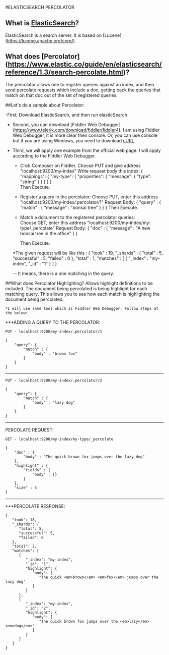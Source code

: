 #ELASTICSEARCH PERCOLATOR

## What is [ElasticSearch](https://www.elastic.co/)?
ElasticSearch is a search server. It is based on [Lucene] (https://lucene.apache.org/core/).

## What does [Percolator] (https://www.elastic.co/guide/en/elasticsearch/reference/1.3/search-percolate.html)?
The percolator allows one to register queries against an index, and then send percolate requests which include a doc,
getting back the queries that match on that doc out of the set of registered queries.

##Let's do a sample about Percolator:

-First, Download ElasticSearch, and then run elasticSearch.
	
- Second, you can download [Fiddler Web Debugger] (https://www.telerik.com/download/fiddler/fiddler4). I am using Fiddler Web Debugger, it is more clear then console. 
Or, you can use console but if you are using Windows, you need to download [cURL](https://curl.haxx.se/download.html).

- Third, we will apply one example from the official web page. I will apply according to the Fiddler Web Debugger.
	* Click Composer on Fiddler.
	  Choose PUT and give address "localhost:9200/my-index"
	  Write request body this index:    {
										  "mappings": {
											"my-type": {
											  "properties": {
												"message": {
												  "type": "string"
												}
											  }
											}
										  }
										}								
		Then Execute.								
	* Register a query in the percolator: 
	  Choose PUT, enter this address "localhost:9200/my-index/.percolator/1"
	  Request Body:  {
						"query" : {
							"match" : {
								"message" : "bonsai tree"
							}
						}
					}
		Then Execute.			
					
	* Match a document to the registered percolator queries:	
	  Choose GET, enter this address "localhost:9200/my-index/my-type/_percolate"
	  Request Body:     {
							"doc" : {
								"message" : "A new bonsai tree in the office"
							}
						}
		
		Then Execute.
						
	*The given request will be like this :  {
												"took" : 19,
												"_shards" : {
													"total" : 5,
													"successful" : 5,
													"failed" : 0
												},
												"total" : 1,
												"matches" : [ 
													{
													  "_index" : "my-index",
													  "_id" : "1"
													}
												]
											}					
						
	-- It means, there is a one matching in the query. 


##What does Percolator Highlighting?
Allows highlight definitions to be included. The document being percolated is being highlight for each matching query. 
This allows you to see how each match is highlighting the document being percolated.

	*I will use same tool which is Fiddler Web Debugger. Follow steps at the below: 
	
	
***ADDING A QUERY TO THE PERCOLATOR:

	PUT - localhost:9200/my-index/.percolator/1
	
	{ 
		"query": { 
			"match" : { 
				"body" : "brown fox"  
			}   
		} 
	}

--------------------------------------------------------------------
	
	PUT - localhost:9200/my-index/.percolator/2
	
	{ 
		"query": { 
			"match" : { 
				"body" : "lazy dog"  
			}   
		} 
	}

--------------------------------------------------------------------
	
<dt>PERCOLATE REQUEST:</dt>	

	GET - localhost:9200/my-index/my-type/_percolate
	
	{
		"doc" : {
			"body" : "The quick brown fox jumps over the lazy dog"
		},
		"highlight" : {
			"fields" : {
				"body" : {}
			}
		},
		"size" : 5
	}
	
--------------------------------------------------------------------

***PERCOLATE RESPONSE:

	{
	   "took": 18,
	   "_shards": {
		  "total": 5,
		  "successful": 5,
		  "failed": 0
	   },
	   "total": 2,
	   "matches": [
		  {
			 "_index": "my-index",
			 "_id": "1",
			 "highlight": {
				"body": [
				   "The quick <em>brown</em> <em>fox</em> jumps over the lazy dog"
				]
			 }
		  },
		  {
			 "_index": "my-index",
			 "_id": "2",
			 "highlight": {
				"body": [
				   "The quick brown fox jumps over the <em>lazy</em> <em>dog</em>"
				]
			 }
		  }
	   ]
	}


